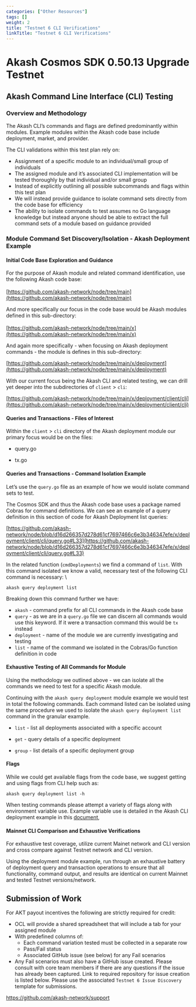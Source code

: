 ```yaml
---
categories: ["Other Resources"]
tags: []
weight: 2
title: "Testnet 6 CLI Verifications"
linkTitle: "Testnet 6 CLI Verifications"
---
```


# Akash Cosmos SDK 0.50.13 Upgrade Testnet


## Akash Command Line Interface (CLI) Testing


### Overview and Methodology

The Akash CLI’s commands and flags are defined predominantly within modules.  Example modules within the Akash code base include deployment, market, and provider.

The CLI validations within this test plan rely on:



* Assignment of a specific module to an individual/small group of individuals
* The assigned module and it’s associated CLI implementation will be tested thoroughly by that individual and/or small group
* Instead of explicitly outlining all possible subcommands and flags within this test plan
* We will instead provide guidance to isolate command sets directly from the code base for efficiency
* The ability to isolate commands to test assumes no Go language knowledge but instead anyone should be able to extract the full command sets of a module based on guidance provided


### Module Command Set Discovery/Isolation - Akash Deployment Example


#### Initial Code Base Exploration and Guidance

For the purpose of Akash module and related command identification, use the following Akash code base: \
 \
[https://github.com/akash-network/node/tree/main](https://github.com/akash-network/node/tree/main)

And more specifically our focus in the code base would be Akash modules defined in this sub-directory: \
 \
[https://github.com/akash-network/node/tree/main/x](https://github.com/akash-network/node/tree/main/x)

And again more specifically - when focusing on Akash deployment commands - the module is defines in this sub-directory:

[https://github.com/akash-network/node/tree/main/x/deployment](https://github.com/akash-network/node/tree/main/x/deployment)

With our current focus being the Akash CLI and related testing, we can drill yet deeper into the subdirectories of `client` > `cli`:

[https://github.com/akash-network/node/tree/main/x/deployment/client/cli](https://github.com/akash-network/node/tree/main/x/deployment/client/cli)


#### Queries and Transactions - Files of Interest

Within the `client` > `cli` directory of the Akash deployment module our primary focus would be on the files:
 
-  query.go

-  tx.go


#### Queries and Transactions - Command Isolation Example

Let’s use the `query.go` file as an example of how we would isolate command sets to test.

The Cosmos SDK and thus the Akash code base uses a package named Cobras for command definitions.  We can see an example of a query definition in this section of code for Akash Deployment list queries: 
 
[https://github.com/akash-network/node/blob/d16d266357d278d61cf7697466c6e3b346347efe/x/deployment/client/cli/query.go#L33](https://github.com/akash-network/node/blob/d16d266357d278d61cf7697466c6e3b346347efe/x/deployment/client/cli/query.go#L33)

In the related function (`cmdDeployments`) we find a command of `list`.  With this command isolated we know a valid, necessary test of the following CLI command is necessary: \
 



```
akash query deployment list
```


Breaking down this command further we have:



* `akash` - command prefix for all CLI commands in the Akash code base
* `query` - as we are in a `query.go` file we can discern all commands would use this keyword.  If it were a transaction command this would be `tx` instead
* `deployment` - name of the module we are currently investigating and testing
* `list` - name of the command we isolated in the Cobras/Go function definition in code


#### Exhaustive Testing of All Commands for Module

Using the methodology we outlined above - we can isolate all the commands we need to test for a specific Akash module.

Continuing with the `akash query deployment` module example we would test in total the following commands.  Each command listed can be isolated using the same procedure we used to isolate the `akash query deployment list` command in the granular example. 
 
- `list` - list all deployments associated with a specific account

- `get` - query details of a specific deployment

- `group` - list details of a specific deployment group


#### Flags

While we could get available flags from the code base, we suggest getting and using flags from CLI help such as:


```
akash query deployment list -h
```


When testing commands please attempt a variety of flags along with environment variable use.  Example variable use is detailed in the Akash CLI deployment example in this [document](https://akash.network/docs/deployments/akash-cli/installation/),


#### Mainnet CLI Comparison and Exhaustive Verifications

For exhaustive test coverage, utilize current Mainet network and CLI version and cross compare against Testnet network and CLI version.

Using the deployment module example, run through an exhaustive battery of deployment query and transaction operations to ensure that all functionality, command output, and results are identical on current Mainnet and tested Testnet versions/network.


## Submission of Work

For AKT payout incentives the following are strictly required for credit:



* OCL will provide a shared spreadsheet that will include a tab for your assigned module
* With predefined columns of:
    * Each command variation tested must be collected in a separate row
    * Pass/Fail status
    * Associated GitHub issue (see below) for any Fail scenarios
* Any Fail scenarios must also have a GitHub issue created.  Please consult with core team members if there are any questions if the issue has already been captured.  Link to required repository for issue creation is listed below.  Please use the associated `Testnet 6 Issue Discovery` template for submissions.

https://github.com/akash-network/support